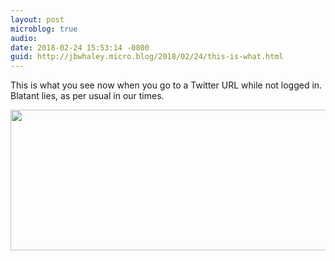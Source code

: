```yaml
---
layout: post
microblog: true
audio: 
date: 2018-02-24 15:53:14 -0800
guid: http://jbwhaley.micro.blog/2018/02/24/this-is-what.html
---
```

This is what you see now when you go to a Twitter URL while not logged in. Blatant lies, as per usual in our times.

<img src="http://www.jarrodwhaley.com/uploads/2018/bbd510100d.jpg" width="600" height="225" />
